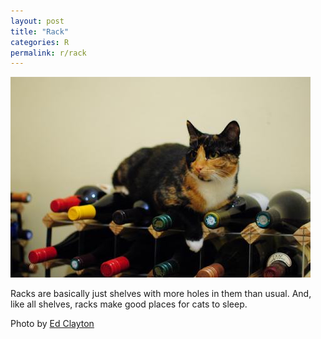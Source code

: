 ```yaml
---
layout: post
title: "Rack"
categories: R
permalink: r/rack
---
```


<img src="/images/r/rack.jpg">

Racks are basically just shelves with more holes in them than usual. And, like all shelves, racks make good places for cats to sleep.

Photo by <a href="http://www.flickr.com/photos/edclayton/6155922480/">Ed Clayton</a>